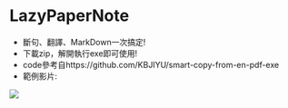 # LazyPaperNote
* 斷句、翻譯、MarkDown一次搞定!
* 下載zip，解開執行exe即可使用!
* code參考自https://github.com/KBJIYU/smart-copy-from-en-pdf-exe
* 範例影片:

![](https://i.imgur.com/h2uLUwN.gif)
